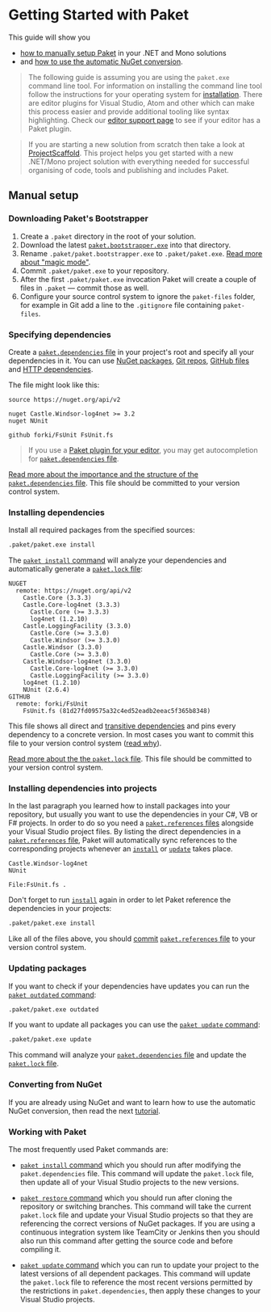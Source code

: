 # Getting Started with Paket

This guide will show you

* [how to manually setup Paket](getting-started.html#Manual-setup) in your .NET
  and Mono solutions
* and
  [how to use the automatic NuGet conversion](convert-from-nuget-tutorial.html).

> The following guide is assuming you are using the `paket.exe` command line
> tool. For information on installing the command line tool follow the
> instructions for your operating system for [installation](installation.html).
> There are editor plugins for Visual Studio, Atom and other which can make this
> process easier and provide additional tooling like syntax highlighting. Check
> our [editor support page](editor-support.html) to see if your editor has a
> Paket plugin.

> If you are starting a new solution from scratch then take a look at
> [ProjectScaffold](http://fsprojects.github.io/ProjectScaffold/). This project
> helps you get started with a new .NET/Mono project solution with everything
> needed for successful organising of code, tools and publishing and includes
> Paket.

## Manual setup

### Downloading Paket's Bootstrapper

1. Create a `.paket` directory in the root of your solution.
1. Download the latest
   [`paket.bootstrapper.exe`](https://github.com/fsprojects/Paket/releases/latest)
   into that directory.
1. Rename `.paket/paket.bootstrapper.exe` to `.paket/paket.exe`.
   [Read more about "magic mode"](bootstrapper.html#Magic-mode).
1. Commit `.paket/paket.exe` to your repository.
1. After the first `.paket/paket.exe` invocation Paket will create a couple of
   files in `.paket` — commit those as well.
1. Configure your source control system to ignore the `paket-files` folder, for example
   in Git add a line to the `.gitignore` file containing `paket-files`.

### Specifying dependencies

Create a [`paket.dependencies` file](dependencies-file.html) in your project's
root and specify all your dependencies in it. You can use
[NuGet packages](nuget-dependencies.html),
[Git repos](git-dependencies.html),
[GitHub files](github-dependencies.html) and
[HTTP dependencies](http-dependencies.html).

The file might look like this:

```paket
source https://nuget.org/api/v2

nuget Castle.Windsor-log4net >= 3.2
nuget NUnit

github forki/FsUnit FsUnit.fs
```

> If you use a [Paket plugin for your editor](editor-support.html), you may get
> autocompletion for [`paket.dependencies` file](dependencies-file.html).

[Read more about the importance and the structure of the `paket.dependencies` file](dependencies-file.html).
This file should be committed to your version control system.

### Installing dependencies

Install all required packages from the specified sources:

```sh
.paket/paket.exe install
```

The [`paket install` command](paket-install.html) will analyze your dependencies
and automatically generate a [`paket.lock` file](lock-file.html):

```paket
NUGET
  remote: https://nuget.org/api/v2
    Castle.Core (3.3.3)
    Castle.Core-log4net (3.3.3)
      Castle.Core (>= 3.3.3)
      log4net (1.2.10)
    Castle.LoggingFacility (3.3.0)
      Castle.Core (>= 3.3.0)
      Castle.Windsor (>= 3.3.0)
    Castle.Windsor (3.3.0)
      Castle.Core (>= 3.3.0)
    Castle.Windsor-log4net (3.3.0)
      Castle.Core-log4net (>= 3.3.0)
      Castle.LoggingFacility (>= 3.3.0)
    log4net (1.2.10)
    NUnit (2.6.4)
GITHUB
  remote: forki/FsUnit
    FsUnit.fs (81d27fd09575a32c4ed52eadb2eeac5f365b8348)
```

This file shows all direct and [transitive dependencies](faq.html#transitive)
and pins every dependency to a concrete version. In most cases you want to
commit this file to your version control system ([read
why](faq.html#Why-should-I-commit-the-lock-file)).

[Read more about the the `paket.lock` file](lock-file.html). This file should be
committed to your version control system.

### Installing dependencies into projects

In the last paragraph you learned how to install packages into your repository,
but usually you want to use the dependencies in your C#, VB or F# projects. In
order to do so you need a [`paket.references` files](references-files.html)
alongside your Visual Studio project files. By listing the direct dependencies
in a [`paket.references` file](references-files.html), Paket will automatically
sync references to the corresponding projects whenever an
[`install`](paket-install.html) or [`update`](paket-update.html) takes place.

```paket
Castle.Windsor-log4net
NUnit

File:FsUnit.fs .
```

Don't forget to run [`install`](paket-install.html) again in order to let Paket
reference the dependencies in your projects:

```sh
.paket/paket.exe install
```

Like all of the files above, you should
[commit](faq.html#Why-should-I-commit-the-lock-file)
[`paket.references` file](references-files.html) to your version control system.

### Updating packages

If you want to check if your dependencies have updates you can run the
[`paket outdated` command](paket-outdated.html):

```sh
.paket/paket.exe outdated
```

If you want to update all packages you can use the
[`paket update` command](paket-update.html):

```sh
.paket/paket.exe update
```

This command will analyze your
[`paket.dependencies` file](dependencies-file.html) and update the
[`paket.lock` file](lock-file.html).

### Converting from NuGet

If you are already using NuGet and want to learn how to use the automatic NuGet
conversion, then read the next [tutorial](convert-from-nuget-tutorial.html).

### Working with Paket

The most frequently used Paket commands are:

* [`paket install` command](paket-install.html) which you should run after modifying the `paket.dependencies` file. 
  This command will update the `paket.lock` file, then update all of your Visual Studio
  projects to the new versions.

* [`paket restore` command](paket-restore.html) which you should run after cloning the repository or switching branches.
  This command will take the current `paket.lock` file and update your Visual Studio projects
  so that they are referencing the correct versions of NuGet packages. If you are using a
  continuous integration system like TeamCity or Jenkins then you should also run this
  command after getting the source code and before compiling it.
  
* [`paket update` command](paket-update.html) which you can run to update your project to the latest versions of all
  dependent packages. This command will update the `paket.lock` file to reference the most
  recent versions permitted by the restrictions in `paket.dependencies`, then apply these
  changes to your Visual Studio projects.
